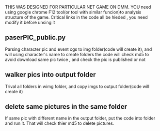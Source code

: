 THIS WAS DESIGNED FOR PARTICULAR NET GAME ON DMM.
YOU need using google chrome F12 tool(or tool with similar funcion)to analysis structure of the game.
Critical links in the code all be hieded , you need modify it before unsing it
 

## paserPIC_public.py    
Parsing character pic and event cgs to img folder(code will create it), and will using character's name to create folders
the code will check md5 to avoid download same pic twice , and check the pic is published or not


## walker pics into output folder
Trival all folders in wimg folder, and copy imgs to output folder(code will create it)

## delete same pictures in the same folder
If same pic with different name in the output folder, put the code into folder and run it.
That will check thier md5 to delete pictures. 
